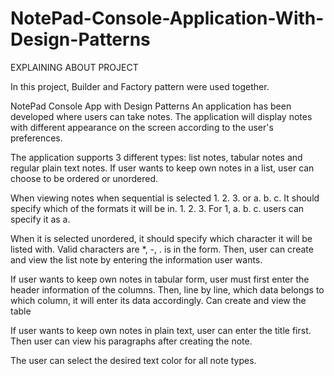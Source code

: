 # NotePad-Console-Application-With-Design-Patterns
EXPLAINING ABOUT PROJECT 

In this project, Builder and Factory pattern were used together.

NotePad Console App with Design Patterns
An application has been developed where users can take notes. The application will display notes with different appearance on the screen according to the user's preferences.

The application supports 3 different types: list notes, tabular notes and regular plain text notes. If user wants to keep own notes in a list, user can choose to be ordered or unordered.

When viewing notes when sequential is selected 1. 2. 3. or a. b. c. It should specify which of the formats it will be in. 1. 2. 3. For 1, a. b. c. users can specify it as a.

When it is selected unordered, it should specify which character it will be listed with. Valid characters are *, -, . is in the form. Then, user can create and view the list note by entering the information user wants.

If user wants to keep own notes in tabular form, user must first enter the header information of the columns. Then, line by line, which data belongs to which column, it will enter its data accordingly. Can create and view the table

If user wants to keep own notes in plain text, user can enter the title first. Then user can view his paragraphs after creating the note.

The user can select the desired text color for all note types.
